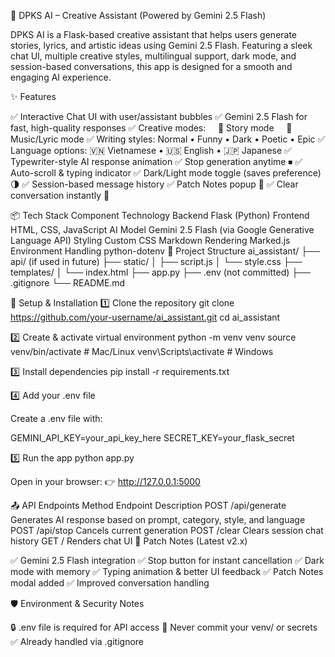 🚀 DPKS AI – Creative Assistant (Powered by Gemini 2.5 Flash)

DPKS AI is a Flask-based creative assistant that helps users generate stories, lyrics, and artistic ideas using Gemini 2.5 Flash. Featuring a sleek chat UI, multiple creative styles, multilingual support, dark mode, and session-based conversations, this app is designed for a smooth and engaging AI experience.

✨ Features

✅ Interactive Chat UI with user/assistant bubbles
✅ Gemini 2.5 Flash for fast, high-quality responses
✅ Creative modes:
    📖 Story mode
    🎵 Music/Lyric mode
✅ Writing styles: Normal • Funny • Dark • Poetic • Epic
✅ Language options: 🇻🇳 Vietnamese • 🇺🇸 English • 🇯🇵 Japanese
✅ Typewriter-style AI response animation
✅ Stop generation anytime ⏹
✅ Auto-scroll & typing indicator
✅ Dark/Light mode toggle (saves preference) 🌗
✅ Session-based message history
✅ Patch Notes popup 📝
✅ Clear conversation instantly 🧹

📦 Tech Stack
Component	Technology
Backend	Flask (Python)
Frontend	HTML, CSS, JavaScript
AI Model	Gemini 2.5 Flash (via Google Generative Language API)
Styling	Custom CSS
Markdown Rendering	Marked.js
Environment Handling	python-dotenv
📁 Project Structure
ai_assistant/
├── api/ (if used in future)
├── static/
│   ├── script.js
│   └── style.css
├── templates/
│   └── index.html
├── app.py
├── .env (not committed)
├── .gitignore
└── README.md

🔧 Setup & Installation
1️⃣ Clone the repository
git clone https://github.com/your-username/ai_assistant.git
cd ai_assistant

2️⃣ Create & activate virtual environment
python -m venv venv
source venv/bin/activate     # Mac/Linux
venv\Scripts\activate        # Windows

3️⃣ Install dependencies
pip install -r requirements.txt

4️⃣ Add your .env file

Create a .env file with:

GEMINI_API_KEY=your_api_key_here
SECRET_KEY=your_flask_secret

5️⃣ Run the app
python app.py


Open in your browser:
👉 http://127.0.0.1:5000

📤 API Endpoints
Method	Endpoint	Description
POST	/api/generate	Generates AI response based on prompt, category, style, and language
POST	/api/stop	Cancels current generation
POST	/clear	Clears session chat history
GET	/	Renders chat UI
📣 Patch Notes (Latest v2.x)

✅ Gemini 2.5 Flash integration
✅ Stop button for instant cancellation
✅ Dark mode with memory
✅ Typing animation & better UI feedback
✅ Patch Notes modal added
✅ Improved conversation handling

🛡️ Environment & Security Notes

🔒 .env file is required for API access
🚫 Never commit your venv/ or secrets
✅ Already handled via .gitignore
